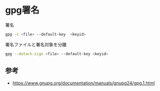 # gpg署名

署名

```bash
gpg -s <file> --default-key  <keyid>
```

署名ファイルと署名対象を分離

```bash
gpg --detach-sign <file> --default-key <keyid>
```

## 参考

* <https://www.gnupg.org/documentation/manuals/gnupg24/gpg.1.html>

<!--
```bash
```

-->
